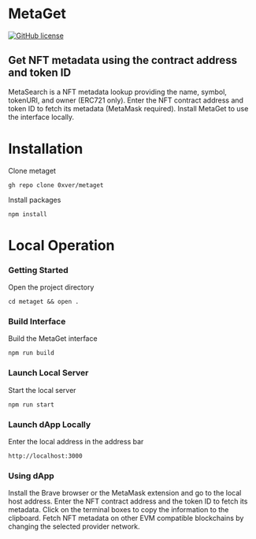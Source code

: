 # MetaGet

[![GitHub license](https://img.shields.io/badge/license-MIT-blue.svg)](https://github.com/0xver/metaget/blob/master/LICENSE.md)

## Get NFT metadata using the contract address and token ID

MetaSearch is a NFT metadata lookup providing the name, symbol, tokenURI, and owner (ERC721 only). Enter the NFT contract address and token ID to fetch its metadata (MetaMask required). Install MetaGet to use the interface locally.

# Installation
Clone metaget
```
gh repo clone 0xver/metaget
```
Install packages
```
npm install
```

# Local Operation
### Getting Started
Open the project directory
```
cd metaget && open .
```

### Build Interface
Build the MetaGet interface
```
npm run build
```

### Launch Local Server
Start the local server
```
npm run start
```

### Launch dApp Locally
Enter the local address in the address bar
```
http://localhost:3000
```

### Using dApp
Install the Brave browser or the MetaMask extension and go to the local host address. Enter the NFT contract address and the token ID to fetch its metadata. Click on the terminal boxes to copy the information to the clipboard. Fetch NFT metadata on other EVM compatible blockchains by changing the selected provider network.